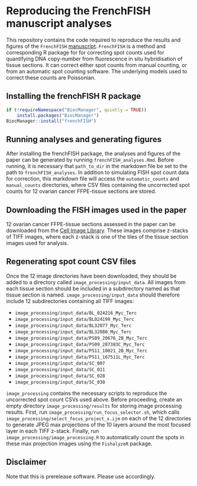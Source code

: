 Reproducing the FrenchFISH manuscript analyses
=====
This repository contains the code required to reproduce the results and figures of the `FrenchFISH` [manuscript](https://doi.org/10.1101/487926).
`FrenchFISH` is a method and corresponding R package for for correcting spot counts used for quantifying DNA copy-number from fluorescence in situ hybridisation of tissue sections. It can correct either spot counts from manual counting, or from an automatic spot counting software. The underlying models used to correct these counts are Poissonian.

Installing the frenchFISH R package
----
```r
if (!requireNamespace("BiocManager", quietly = TRUE))
    install.packages("BiocManager")
BiocManager::install("frenchFISH")
```

Running analyses and generating figures
----
After installing the frenchFISH package, the analyses and figures of the paper can be generated by running `frenchFISH_analyses.Rmd`. Before running, it is necessary that `path_to_dir` in the markdown file be set to the path to `frenchFISH_analyses`.
In addition to simulating FISH spot count data for correction, this markdown file will access the `automatic_counts` and `manual_counts` directories, where CSV files containing the uncorrected spot counts for 12 ovarian cancer FFPE-tissue sections are stored.

Downloading the FISH images used in the paper
----
12 ovarian cancer FFPE-tissue sections assessed in the paper can be downloaded from the [Cell Image Library]( http://cellimagelibrary.org/images?k=Cancer+Research+UK+Cambridge+Institute+&simple_search=Search&per_page=10&page=1). These images comprise z-stacks of TIFF images, where each z-stack is one of the tiles of the tissue section images used for analysis.

Regenerating spot count CSV files
----
Once the 12 image directories have been downloaded, they should be added to a directory called `image_processing/input_data`. All images from each tissue section should be included in a subdirectory named as that tissue section is named. `image_processing/input_data` should therefore include 12 subdirectories containing all TIFF images:

* `image_processing/input_data/BL_024216_Myc_Terc`
* `image_processing/input_data/BL024199_Myc_Terc`
* `image_processing/input_data/BL32077_Myc_Terc`
* `image_processing/input_data/BL32080_Myc_Terc`
* `image_processing/input_data/PS09_20676_2B_Myc_Terc`
* `image_processing/input_data/PS09_287383C_Myc_Terc`
* `image_processing/input_data/PS11_10021_2B_Myc_Terc`
* `image_processing/input_data/PS11_167511L_Myc_Terc`
* `image_processing/input_data/SC_007`
* `image_processing/input_data/SC_011`
* `image_processing/input_data/SC_028`
* `image_processing/input_data/SC_030`

 `image_processing` contains the necessary scripts to reproduce the uncorrected spot count CSVs used above. Before proceeding, create an empty directory `image_processing/results` for storing image processing results.
First, run `image_processing/run_focus_selector.sh`, which calls `image_processing/select_focus_project_x.ijm` on each of the 12 directories to generate JPEG max projections of the 10 layers around the most focused layer in each TIFF z-stack.
Finally, run `image_processing/image_processing.R` to automatically count the spots in these max projection images using the `FishalyzeR` package.

Disclaimer
----
Note that this is prerelease software. Please use accordingly.

